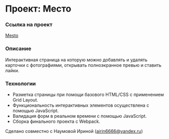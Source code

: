 # Проект: Место

### Ссылка на проект
[Mesto](https://wanomir.github.io/mesto-project/)

### Описание
Интерактивная страница на которую можно добавлять и удалять карточки с фотографиями, открывать полноэкранное превью и ставить лайки.

### Технологии

- Разметка страницы при помощи базового HTML/CSS с применением Grid Layout.  
- Функциональность интерактивных элементов осуществлена с помощью JavaScript. 
- Валидация форм в реальном времени с помощью JavaScript.
- Сборка финального проекта с Webpack.

Сделано совместно с Наумовой Ириной (airin6666@yandex.ru)